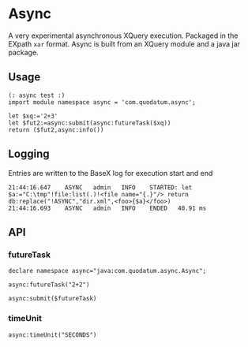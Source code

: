 # Async

A very experimental asynchronous XQuery execution. Packaged in the EXpath `xar` format. Async is built from an XQuery module and a java jar package. 

## Usage
````xquery
(: async test :)
import module namespace async = 'com.quodatum.async';

let $xq:='2+3'
let $fut2:=async:submit(async:futureTask($xq))
return ($fut2,async:info())
````

## Logging
Entries are written to the BaseX log for execution start and end
````
21:44:16.647    ASYNC   admin   INFO    STARTED: let $a:="C:\tmp"!file:list(.)!<file name="{.}"/> return db:replace("!ASYNC","dir.xml",<foo>{$a}</foo>)
21:44:16.693    ASYNC   admin   INFO    ENDED   40.91 ms
````

## API
### futureTask

````
declare namespace async="java:com.quodatum.async.Async";

async:futureTask("2+2")

async:submit($futureTask)
````

### timeUnit
`async:timeUnit("SECONDS")`
